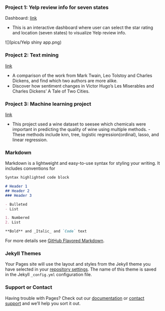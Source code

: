 ### Project 1: Yelp review info for seven states

Dashboard: [link](https://gemeixli.shinyapps.io/shinyy/)

- This is an interactive dashboard where user can select the star rating and location (seven states) to visualize Yelp review info.

![](pics/Yelp shiny app.png)
<!-- <img src="https://github.com/ddong63/Portfolio/blob/28667bafeba1050dd874dc1c29ecfff0de7ccd22/pics/data-viz.png" height="400" /> -->

### Project 2: Text mining
[link](https://github.com/Gemeiii/text-mining)

-	A comparison of the work from Mark Twain, Leo Tolstoy and Charles Dickens, and find which two authors are more alike.
-	Discover how sentiment changes in Victor Hugo’s Les Miserables and Charles Dickens’ A Tale of Two Cities.  

### Project 3: Machine learning project
[link](https://github.com/Gemeiii/Machine-learning-project)

- This project used a wine dataset to seesee which chemicals were important in predicting the quality of wine using multiple methods. - These methods include knn, tree, logistic regression(ordinal), lasso, and linear regression.

### Markdown

Markdown is a lightweight and easy-to-use syntax for styling your writing. It includes conventions for

```markdown
Syntax highlighted code block

# Header 1
## Header 2
### Header 3

- Bulleted
- List

1. Numbered
2. List

**Bold** and _Italic_ and `Code` text

```

For more details see [GitHub Flavored Markdown](https://guides.github.com/features/mastering-markdown/).

### Jekyll Themes

Your Pages site will use the layout and styles from the Jekyll theme you have selected in your [repository settings](https://github.com/Gemeiii/gemei.github.io./settings/pages). The name of this theme is saved in the Jekyll `_config.yml` configuration file.

### Support or Contact

Having trouble with Pages? Check out our [documentation](https://docs.github.com/categories/github-pages-basics/) or [contact support](https://support.github.com/contact) and we’ll help you sort it out.
